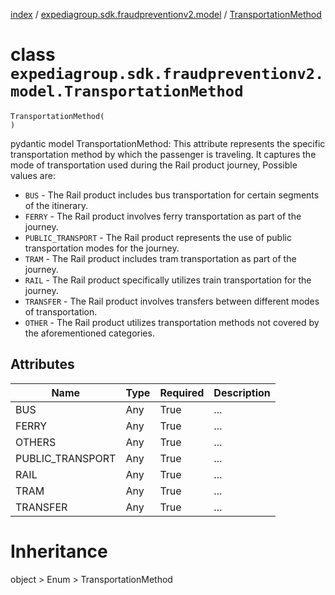 [index](index.md) / [expediagroup.sdk.fraudpreventionv2.model](expediagroup.sdk.fraudpreventionv2.model.md) / [TransportationMethod](TransportationMethod.md)
# class `expediagroup.sdk.fraudpreventionv2.model.TransportationMethod`
```
TransportationMethod(
)
```

pydantic model TransportationMethod: This attribute represents the specific transportation method by which the passenger is traveling. It captures the mode of transportation used during the Rail product journey, Possible values are:
- `BUS` - The Rail product includes bus transportation for certain segments of the itinerary.
- `FERRY` - The Rail product involves ferry transportation as part of the journey.
- `PUBLIC_TRANSPORT` - The Rail product represents the use of public transportation modes for the journey.
- `TRAM` - The Rail product includes tram transportation as part of the journey.
- `RAIL` - The Rail product specifically utilizes train transportation for the journey.
- `TRANSFER` - The Rail product involves transfers between different modes of transportation.
- `OTHER` - The Rail product utilizes transportation methods not covered by the aforementioned categories.



## Attributes
    
    
        
    
        
    
        
    
        
    
        
    
        
    
        
    

|       Name       | Type | Required | Description |
|------------------|------|----------|-------------|
|       BUS        | Any  |   True   |     ...     |
|      FERRY       | Any  |   True   |     ...     |
|      OTHERS      | Any  |   True   |     ...     |
| PUBLIC_TRANSPORT | Any  |   True   |     ...     |
|       RAIL       | Any  |   True   |     ...     |
|       TRAM       | Any  |   True   |     ...     |
|     TRANSFER     | Any  |   True   |     ...     |










# Inheritance
object > Enum > TransportationMethod